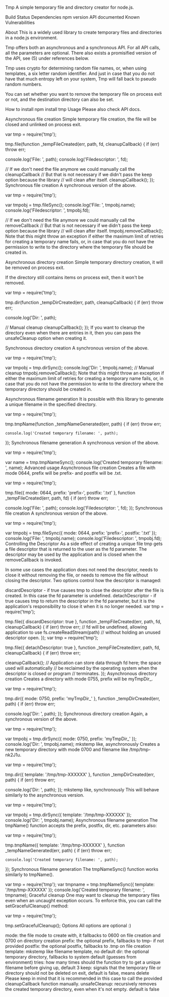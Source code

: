 Tmp
A simple temporary file and directory creator for node.js.

Build Status Dependencies npm version API documented Known Vulnerabilities

About
This is a widely used library to create temporary files and directories in a node.js environment.

Tmp offers both an asynchronous and a synchronous API. For all API calls, all the parameters are optional. There also exists a promisified version of the API, see (5) under references below.

Tmp uses crypto for determining random file names, or, when using templates, a six letter random identifier. And just in case that you do not have that much entropy left on your system, Tmp will fall back to pseudo random numbers.

You can set whether you want to remove the temporary file on process exit or not, and the destination directory can also be set.

How to install
npm install tmp
Usage
Please also check API docs.

Asynchronous file creation
Simple temporary file creation, the file will be closed and unlinked on process exit.

var tmp = require('tmp');

tmp.file(function _tempFileCreated(err, path, fd, cleanupCallback) {
  if (err) throw err;

  console.log('File: ', path);
  console.log('Filedescriptor: ', fd);
  
  // If we don't need the file anymore we could manually call the cleanupCallback
  // But that is not necessary if we didn't pass the keep option because the library
  // will clean after itself.
  cleanupCallback();
});
Synchronous file creation
A synchronous version of the above.

var tmp = require('tmp');

var tmpobj = tmp.fileSync();
console.log('File: ', tmpobj.name);
console.log('Filedescriptor: ', tmpobj.fd);
  
// If we don't need the file anymore we could manually call the removeCallback
// But that is not necessary if we didn't pass the keep option because the library
// will clean after itself.
tmpobj.removeCallback();
Note that this might throw an exception if either the maximum limit of retries for creating a temporary name fails, or, in case that you do not have the permission to write to the directory where the temporary file should be created in.

Asynchronous directory creation
Simple temporary directory creation, it will be removed on process exit.

If the directory still contains items on process exit, then it won't be removed.

var tmp = require('tmp');

tmp.dir(function _tempDirCreated(err, path, cleanupCallback) {
  if (err) throw err;

  console.log('Dir: ', path);
  
  // Manual cleanup
  cleanupCallback();
});
If you want to cleanup the directory even when there are entries in it, then you can pass the unsafeCleanup option when creating it.

Synchronous directory creation
A synchronous version of the above.

var tmp = require('tmp');

var tmpobj = tmp.dirSync();
console.log('Dir: ', tmpobj.name);
// Manual cleanup
tmpobj.removeCallback();
Note that this might throw an exception if either the maximum limit of retries for creating a temporary name fails, or, in case that you do not have the permission to write to the directory where the temporary directory should be created in.

Asynchronous filename generation
It is possible with this library to generate a unique filename in the specified directory.

var tmp = require('tmp');

tmp.tmpName(function _tempNameGenerated(err, path) {
    if (err) throw err;

    console.log('Created temporary filename: ', path);
});
Synchronous filename generation
A synchronous version of the above.

var tmp = require('tmp');

var name = tmp.tmpNameSync();
console.log('Created temporary filename: ', name);
Advanced usage
Asynchronous file creation
Creates a file with mode 0644, prefix will be prefix- and postfix will be .txt.

var tmp = require('tmp');

tmp.file({ mode: 0644, prefix: 'prefix-', postfix: '.txt' }, function _tempFileCreated(err, path, fd) {
  if (err) throw err;

  console.log('File: ', path);
  console.log('Filedescriptor: ', fd);
});
Synchronous file creation
A synchronous version of the above.

var tmp = require('tmp');

var tmpobj = tmp.fileSync({ mode: 0644, prefix: 'prefix-', postfix: '.txt' });
console.log('File: ', tmpobj.name);
console.log('Filedescriptor: ', tmpobj.fd);
Controlling the Descriptor
As a side effect of creating a unique file tmp gets a file descriptor that is returned to the user as the fd parameter. The descriptor may be used by the application and is closed when the removeCallback is invoked.

In some use cases the application does not need the descriptor, needs to close it without removing the file, or needs to remove the file without closing the descriptor. Two options control how the descriptor is managed:

discardDescriptor - if true causes tmp to close the descriptor after the file is created. In this case the fd parameter is undefined.
detachDescriptor - if true causes tmp to return the descriptor in the fd parameter, but it is the application's responsibility to close it when it is no longer needed.
var tmp = require('tmp');

tmp.file({ discardDescriptor: true }, function _tempFileCreated(err, path, fd, cleanupCallback) {
  if (err) throw err;
  // fd will be undefined, allowing application to use fs.createReadStream(path)
  // without holding an unused descriptor open.
});
var tmp = require('tmp');

tmp.file({ detachDescriptor: true }, function _tempFileCreated(err, path, fd, cleanupCallback) {
  if (err) throw err;

  cleanupCallback();
  // Application can store data through fd here; the space used will automatically
  // be reclaimed by the operating system when the descriptor is closed or program
  // terminates.
});
Asynchronous directory creation
Creates a directory with mode 0755, prefix will be myTmpDir_.

var tmp = require('tmp');

tmp.dir({ mode: 0750, prefix: 'myTmpDir_' }, function _tempDirCreated(err, path) {
  if (err) throw err;

  console.log('Dir: ', path);
});
Synchronous directory creation
Again, a synchronous version of the above.

var tmp = require('tmp');

var tmpobj = tmp.dirSync({ mode: 0750, prefix: 'myTmpDir_' });
console.log('Dir: ', tmpobj.name);
mkstemp like, asynchronously
Creates a new temporary directory with mode 0700 and filename like /tmp/tmp-nk2J1u.

var tmp = require('tmp');

tmp.dir({ template: '/tmp/tmp-XXXXXX' }, function _tempDirCreated(err, path) {
  if (err) throw err;

  console.log('Dir: ', path);
});
mkstemp like, synchronously
This will behave similarly to the asynchronous version.

var tmp = require('tmp');

var tmpobj = tmp.dirSync({ template: '/tmp/tmp-XXXXXX' });
console.log('Dir: ', tmpobj.name);
Asynchronous filename generation
The tmpName() function accepts the prefix, postfix, dir, etc. parameters also:

var tmp = require('tmp');

tmp.tmpName({ template: '/tmp/tmp-XXXXXX' }, function _tempNameGenerated(err, path) {
    if (err) throw err;

    console.log('Created temporary filename: ', path);
});
Synchronous filename generation
The tmpNameSync() function works similarly to tmpName().

var tmp = require('tmp');
var tmpname = tmp.tmpNameSync({ template: '/tmp/tmp-XXXXXX' });
console.log('Created temporary filename: ', tmpname);
Graceful cleanup
One may want to cleanup the temporary files even when an uncaught exception occurs. To enforce this, you can call the setGracefulCleanup() method:

var tmp = require('tmp');

tmp.setGracefulCleanup();
Options
All options are optional :)

mode: the file mode to create with, it fallbacks to 0600 on file creation and 0700 on directory creation
prefix: the optional prefix, fallbacks to tmp- if not provided
postfix: the optional postfix, fallbacks to .tmp on file creation
template: mkstemp like filename template, no default
dir: the optional temporary directory, fallbacks to system default (guesses from environment)
tries: how many times should the function try to get a unique filename before giving up, default 3
keep: signals that the temporary file or directory should not be deleted on exit, default is false, means delete
Please keep in mind that it is recommended in this case to call the provided cleanupCallback function manually.
unsafeCleanup: recursively removes the created temporary directory, even when it's not empty. default is false
